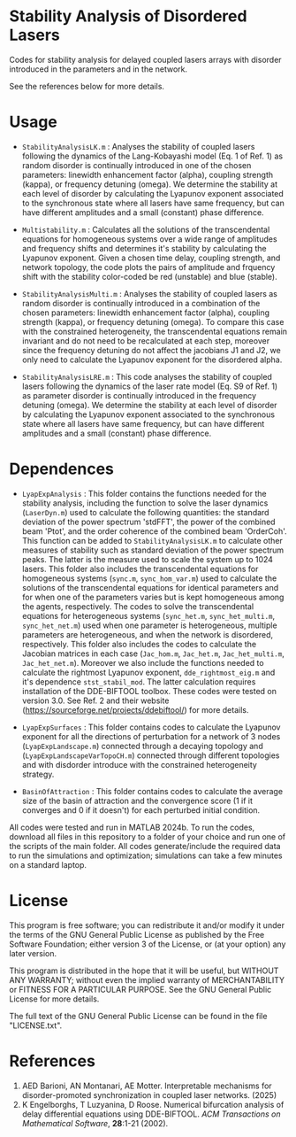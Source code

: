 # Stability Analysis of Disordered Lasers
Codes for stability analysis for delayed coupled lasers arrays with disorder introduced in the parameters and in the network.

See the references below for more details.

# Usage

- `StabilityAnalysisLK.m` : Analyses the stability of coupled lasers following the dynamics of the Lang-Kobayashi model (Eq. 1 of Ref. 1) as random disorder is continually introduced in one of the chosen parameters: linewidth enhancement factor (alpha), coupling strength (kappa), or frequency detuning (omega). We determine the stability at each level of disorder by calculating the Lyapunov exponent associated to the synchronous state where all lasers have same frequency, but can have different amplitudes and a small (constant) phase difference.

- `Multistability.m` : Calculates all the solutions of the transcendental equations for homogeneous systems over a wide range of amplitudes and frequency shifts and determines it's stability by calculating the Lyapunov exponent. Given a chosen time delay, coupling strength, and network topology, the code plots the pairs of amplitude and frquency shift with the stability color-coded be red (unstable) and blue (stable).

- `StabilityAnalysisMulti.m` : Analyses the stability of coupled lasers as random disorder is continually introduced in a combination of the chosen parameters: linewidth enhancement factor (alpha), coupling strength (kappa), or frequency detuning (omega). To compare this case with the constrained heterogeneity, the transcendental equations remain invariant and do not need to be recalculated at each step, moreover since the frequency detuning do not affect the jacobians J1 and J2, we only need to calculate the Lyapunov exponent for the disordered alpha.

- `StabilityAnalysisLRE.m` : This code analyses the stability of coupled lasers following the dynamics of the laser rate model (Eq. S9 of Ref. 1) as parameter disorder is continually introduced in the frequency detuning (omega). We determine the stability at each level of disorder by calculating the Lyapunov exponent associated to the synchronous state where all lasers have same frequency, but can have different amplitudes and a small (constant) phase difference.


# Dependences

- `LyapExpAnalysis` : This folder contains the functions needed for the stability analysis, including the function to solve the laser dynamics (`LaserDyn.m`) used to calculate the following quantities: the standard deviation of the power spectrum 'stdFFT', the power of the combined beam 'Ptot', and the order coherence of the combined beam 'OrderCoh'. This function can be added to `StabilityAnalysisLK.m` to calculate other measures of stability such as standard deviation of the power spectrum peaks. The latter is the measure used to scale the system up to 1024 lasers. This folder also includes the transcendental equations for homogeneous systems (`sync.m`, `sync_hom_var.m`) used to calculate the solutions of the transcendental equations for identical parameters and for when one of the parameters varies but is kept homogeneous among the agents, respectively. The codes to solve the transcendental equations for heterogeneous systems (`sync_het.m`, `sync_het_multi.m`, `sync_het_net.m`) used when one parameter is heterogeneous, multiple parameters are heterogeneous, and when the network is disordered, respectively. This folder also includes the codes to calculate the Jacobian matrices in each case (`Jac_hom.m`, `Jac_het.m`, `Jac_het_multi.m`, `Jac_het_net.m`). Moreover we also include the functions needed to calculate the rightmost Lyapunov exponent, `dde_rightmost_eig.m` and it's dependence `stst_stabil_mod`. The latter calculation requires installation of the DDE-BIFTOOL toolbox. These codes were tested on version 3.0. See Ref. 2 and their website (https://sourceforge.net/projects/ddebiftool/) for more details.

- `LyapExpSurfaces` : This folder contains codes to calculate the Lyapunov exponent for all the directions of perturbation for a network of 3 nodes (`LyapExpLandscape.m`) connected through a decaying topology and (`LyapExpLandscapeVarTopoCH.m`) connected through different topologies and with disdorder introduce with the constrained heterogeneity strategy.

- `BasinOfAttraction` : This folder contains codes to calculate the average size of the basin of attraction and the convergence score (1 if it converges and 0 if it doesn't) for each perturbed initial condition. 

All codes were tested and run in MATLAB 2024b. To run the codes, download all files in this repository to a folder of your choice and run one of the scripts of the main folder. All codes generate/include the required data to run the simulations and optimization; simulations can take a few minutes on a standard laptop.

# License

This program is free software; you can redistribute it and/or modify it under the terms of the GNU General Public License as published by the Free Software Foundation; either version 3 of the License, or (at your option) any later version.

This program is distributed in the hope that it will be useful, but WITHOUT ANY WARRANTY; without even the implied warranty of MERCHANTABILITY or FITNESS FOR A PARTICULAR PURPOSE. See the GNU General Public License for more details.

The full text of the GNU General Public License can be found in the file "LICENSE.txt".

# References
1.  AED Barioni, AN Montanari, AE Motter. Interpretable mechanisms for disorder-promoted synchronization in coupled laser networks. (2025)
2.  K Engelborghs, T Luzyanina, D Roose. Numerical bifurcation analysis of delay differential equations using DDE-BIFTOOL. *ACM Transactions on Mathematical Software*, **28**:1-21 (2002).

